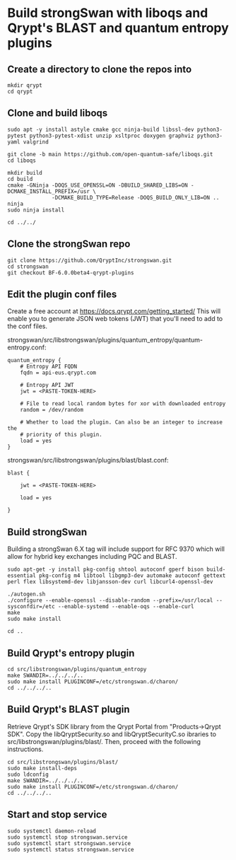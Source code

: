 # Build strongSwan with liboqs and Qrypt's BLAST and quantum entropy plugins
## Create a directory to clone the repos into
```
mkdir qrypt
cd qrypt
```

## Clone and build liboqs

```
sudo apt -y install astyle cmake gcc ninja-build libssl-dev python3-pytest python3-pytest-xdist unzip xsltproc doxygen graphviz python3-yaml valgrind

git clone -b main https://github.com/open-quantum-safe/liboqs.git
cd liboqs

mkdir build
cd build
cmake -GNinja -DOQS_USE_OPENSSL=ON -DBUILD_SHARED_LIBS=ON -DCMAKE_INSTALL_PREFIX=/usr \
              -DCMAKE_BUILD_TYPE=Release -DOQS_BUILD_ONLY_LIB=ON ..
ninja
sudo ninja install

cd ../../
```

## Clone the strongSwan repo
```
git clone https://github.com/QryptInc/strongswan.git
cd strongswan
git checkout BF-6.0.0beta4-qrypt-plugins
```

## Edit the plugin conf files
Create a free account at https://docs.qrypt.com/getting_started/ This will enable you to generate JSON web tokens (JWT) that you'll need to add to the conf files.

strongswan/src/libstrongswan/plugins/quantum_entropy/quantum-entropy.conf:
```
quantum_entropy {
    # Entropy API FQDN
    fqdn = api-eus.qrypt.com

    # Entropy API JWT
    jwt = <PASTE-TOKEN-HERE>

    # File to read local random bytes for xor with downloaded entropy
    random = /dev/random

    # Whether to load the plugin. Can also be an integer to increase the
    # priority of this plugin.
    load = yes
}
```

strongswan/src/libstrongswan/plugins/blast/blast.conf:
```
blast {

    jwt = <PASTE-TOKEN-HERE>

    load = yes

}
```

## Build strongSwan
Building a strongSwan 6.X tag will include support for RFC 9370 which will allow for hybrid key exchanges including PQC and BLAST.

```
sudo apt-get -y install pkg-config shtool autoconf gperf bison build-essential pkg-config m4 libtool libgmp3-dev automake autoconf gettext perl flex libsystemd-dev libjansson-dev curl libcurl4-openssl-dev

./autogen.sh
./configure --enable-openssl --disable-random --prefix=/usr/local --sysconfdir=/etc --enable-systemd --enable-oqs --enable-curl
make
sudo make install

cd ..
```

## Build Qrypt's entropy plugin
```
cd src/libstrongswan/plugins/quantum_entropy
make SWANDIR=../../../..
sudo make install PLUGINCONF=/etc/strongswan.d/charon/
cd ../../../..
```

## Build Qrypt's BLAST plugin
Retrieve Qrypt's SDK library from the Qrypt Portal from "Products->Qrypt SDK". Copy the libQryptSecurity.so and 
libQryptSecurityC.so ibraries to src/libstrongswan/plugins/blast/. Then, proceed with the following instructions.

```
cd src/libstrongswan/plugins/blast/
sudo make install-deps
sudo ldconfig
make SWANDIR=../../../..
sudo make install PLUGINCONF=/etc/strongswan.d/charon/
cd ../../../..
```


## Start and stop service
```
sudo systemctl daemon-reload
sudo systemctl stop strongswan.service
sudo systemctl start strongswan.service
sudo systemctl status strongswan.service
```
